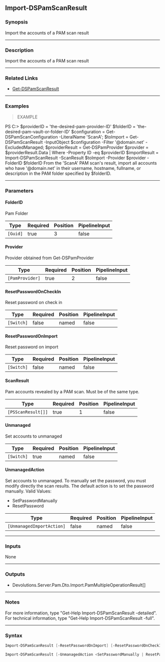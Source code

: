 Import-DSPamScanResult
----------------------

### Synopsis
Import the accounts of a PAM scan result

---

### Description

Import the accounts of a PAM scan result

---

### Related Links
* [Get-DSPamScanResult](Get-DSPamScanResult)

---

### Examples
> EXAMPLE

PS C:\> $providerID = 'the-desired-pam-provider-ID'
        $folderID = 'the-desired-pam-vault-or-folder-ID'
        $configuration = Get-DSPamScanConfiguration -LiteralName 'ScanA';
        $toImport = Get-DSPamScanResult -InputObject $configuration -Filter '@domain.net' -ExcludedManaged;
        $providerResult = Get-DSPamProvider
        $provider = $providerResult.Data | Where -Property ID -eq $providerID
        $importResult = Import-DSPamScanResult -ScanResult $toImport -Provider $provider -FolderID $folderID
From the 'ScanA' PAM scan's result, import all accounts who have '@domain.net' in their username, hostname, fullname, or description in the PAM folder specified by $folderID.

---

### Parameters
#### **FolderID**
Pam Folder

|Type    |Required|Position|PipelineInput|
|--------|--------|--------|-------------|
|`[Guid]`|true    |3       |false        |

#### **Provider**
Provider obtained from Get-DSPamProvider

|Type           |Required|Position|PipelineInput|
|---------------|--------|--------|-------------|
|`[PamProvider]`|true    |2       |false        |

#### **ResetPasswordOnCheckIn**
Reset password on check in

|Type      |Required|Position|PipelineInput|
|----------|--------|--------|-------------|
|`[Switch]`|false   |named   |false        |

#### **ResetPasswordOnImport**
Reset password on import

|Type      |Required|Position|PipelineInput|
|----------|--------|--------|-------------|
|`[Switch]`|false   |named   |false        |

#### **ScanResult**
Pam accounts revealed by a PAM scan. Must be of the same type.

|Type              |Required|Position|PipelineInput|
|------------------|--------|--------|-------------|
|`[PSScanResult[]]`|true    |1       |false        |

#### **Unmanaged**
Set accounts to unmanaged

|Type      |Required|Position|PipelineInput|
|----------|--------|--------|-------------|
|`[Switch]`|true    |named   |false        |

#### **UnmanagedAction**
Set accounts to unmanaged. To manually set the password, you must modify directly the scan results. The default action is to set the password manually.
Valid Values:

* SetPasswordManually
* ResetPassword

|Type                     |Required|Position|PipelineInput|
|-------------------------|--------|--------|-------------|
|`[UnmanagedImportAction]`|false   |named   |false        |

---

### Inputs
None

---

### Outputs
* Devolutions.Server.Pam.Dto.Import.PamMultipleOperationResult[]

---

### Notes
For more information, type "Get-Help Import-DSPamScanResult -detailed". For technical information, type "Get-Help Import-DSPamScanResult -full".

---

### Syntax
```PowerShell
Import-DSPamScanResult [-ResetPasswordOnImport] [-ResetPasswordOnCheckIn] [-ScanResult] <PSScanResult[]> [-Provider] <PamProvider> [-FolderID] <Guid> [<CommonParameters>]
```
```PowerShell
Import-DSPamScanResult [-UnmanagedAction <SetPasswordManually | ResetPassword>] -Unmanaged [-ScanResult] <PSScanResult[]> [-Provider] <PamProvider> [-FolderID] <Guid> [<CommonParameters>]
```
